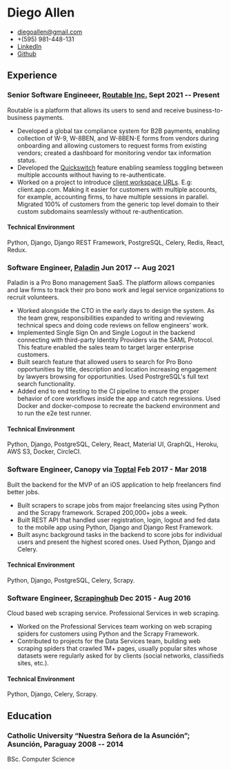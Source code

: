 <!-- The (first) h1 will be used as the <title> of the HTML page -->
# Diego Allen

<!-- The unordered list immediately after the h1 will be formatted on a single
line. It is intended to be used for contact details -->
- <diegoallen@gmail.com>
- +(595) 981-448-131
- [LinkedIn](https://www.linkedin.com/in/dalleng/)
- [Github](https://github.com/dalleng)

<!-- The paragraph after the h1 and ul and before the first h2 is optional. It
is intended to be used for a short summary. -->
<!-- CEO and Software Engineer with knowledge of applied information theory,
including optimizing lossless compression schema of both the length-limited and
adaptive variants. -->

## Experience

<!-- You have to wrap the "left" and "right" half of these headings in spans by
hand -->
### <span>Senior Software Engineeer, [Routable Inc.](https://routable.com)</span> <span>Sept 2021 -- Present</span>

Routable is a platform that allows its users to send and receive business-to-business payments.

 
- Developed a global tax compliance system for B2B payments, enabling collection of W-9, W-8BEN, and W-8BEN-E forms from vendors during onboarding and allowing customers to request forms from existing vendors; created a dashboard for monitoring vendor tax information status.
 - Developed the [Quickswitch](https://web.archive.org/web/20230924163637/https://docs.routable.com/en/articles/5830914-switching-between-routable-accounts) feature enabling seamless toggling between multiple accounts without having to re-authenticate.
 - Worked on a project to introduce [client workspace URLs](https://web.archive.org/web/20231002223642/https://docs.routable.com/en/articles/6313469-customizing-your-workspace-name-and-url). E.g: client.app.com. Making it easier for customers with multiple accounts, for example, accounting firms, to have multiple sessions in parallel. Migrated 100% of customers from the generic top level domain to their custom subdomains seamlessly without re-authentication.
#### Technical Environment
Python, Django, Django REST Framework, PostgreSQL, Celery, Redis, React, Redux. 

### <span>Software Engineer, [Paladin](https://www.joinpaladin.com/)</span> <span>Jun 2017 -- Aug 2021</span>

Paladin is a Pro Bono management SaaS. The platform allows companies and law firms to track their pro bono work and legal service organizations to recruit volunteers.

-  Worked alongside the CTO in the early days to design the system. As the team grew, responsibilities expanded to writing and reviewing technical specs and doing code reviews on fellow engineers’ work.
- Implemented Single Sign On and Single Logout in the backend connecting with third-party Identity Providers via the SAML Protocol. This feature enabled the sales team to target larger enterprise customers.
- Built search feature that allowed users to search for Pro Bono opportunities by title, description and location increasing engagement by lawyers browsing for opportunities. Used PostrgreSQL's full text search functionality.
- Added end to end testing to the CI pipeline to ensure the proper behavior of core workflows inside the app and catch regressions. Used Docker and docker-compose to recreate the backend environment and to run the e2e test runner.

#### Technical Environment
Python, Django, PostgreSQL, Celery, React, Material UI, GraphQL, Heroku, AWS S3, Docker, CircleCI.

### <span>Software Engineer, Canopy via [Toptal](https://www.toptal.com/)</span> <span>Feb 2017 - Mar 2018</span>

Built the backend for the MVP of an iOS application to help freelancers find better jobs.

- Built scrapers to scrape jobs from major freelancing sites using Python and the Scrapy framework. Scraped 200,000+ jobs a week.
- Built REST API that handled user registration, login, logout and fed data to the mobile app using Python, Django and Django Rest Framework.
- Built async background tasks in the backend to score jobs for individual users and present the highest scored ones. Used Python, Django and Celery.
#### Technical Environment
Python, Django, PostgreSQL, Celery, Scrapy.

### <span>Software Engineer, [Scrapinghub](https://scrapinghub.com/)</span> <span>Dec 2015 - Aug 2016</span>

Cloud based web scraping service. Professional Services in web scraping.

- Worked on the Professional Services team working on web scraping spiders for customers using Python and the Scrapy Framework.
- Contributed to projects for the Data Services team, building web scraping spiders that crawled 1M+ pages, usually popular sites whose datasets were regularly asked for by clients (social networks, classifieds sites, etc.).

#### Technical Environment
Python, Django, Celery, Scrapy.

## Education

### <span>Catholic University “Nuestra Señora de la Asunción”; Asunción, Paraguay</span> <span>2008 -- 2014</span>
BSc. Computer Science